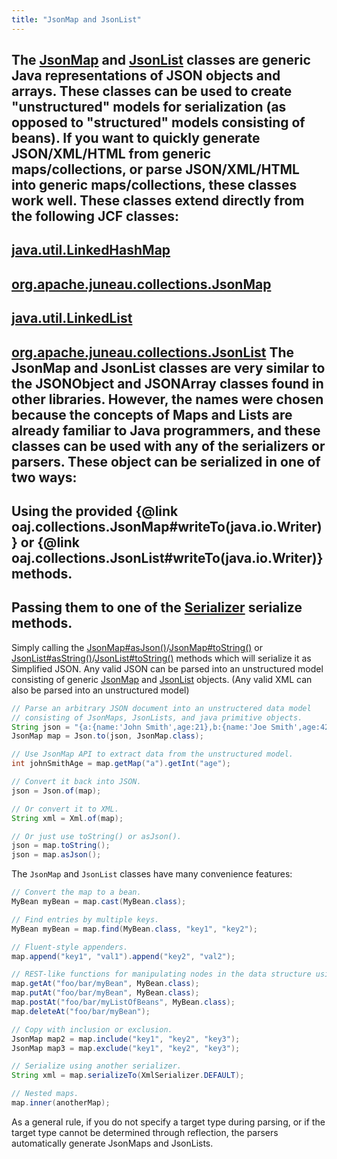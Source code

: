 ```yaml
---
title: "JsonMap and JsonList"
---
```


The [JsonMap](../apidocs/org/apache/juneau/collections/JsonMap.html) and [JsonList](../apidocs/org/apache/juneau/collections/JsonList.html) classes are generic Java
representations of JSON objects and arrays.
These classes can be used to create "unstructured" models for serialization (as opposed to "structured"
models consisting of beans).
If you want to quickly generate JSON/XML/HTML from generic maps/collections, or parse JSON/XML/HTML into
generic maps/collections, these classes work well.
These classes extend directly from the following JCF classes:
-
[java.util.LinkedHashMap](../apidocs/java/util/LinkedHashMap.html)
-
[org.apache.juneau.collections.JsonMap](../apidocs/org/apache/juneau/collections/JsonMap.html)
-
[java.util.LinkedList](../apidocs/java/util/LinkedList.html)
-
[org.apache.juneau.collections.JsonList](../apidocs/org/apache/juneau/collections/JsonList.html)
The JsonMap and JsonList classes are very similar to the JSONObject and
JSONArray classes found in other libraries.
However, the names were chosen because the concepts of Maps and Lists are already familiar to
Java programmers, and these classes can be used with any of the serializers or parsers.
These object can be serialized in one of two ways:
-
Using the provided \{@link oaj.collections.JsonMap#writeTo(java.io.Writer)\} or
\{@link oaj.collections.JsonList#writeTo(java.io.Writer)\} methods.
-
Passing them to one of the [Serializer](../apidocs/org/apache/juneau/serializer/Serializer.html) serialize methods.
-
Simply calling the [JsonMap#asJson()](../apidocs/org/apache/juneau/collections/JsonMap.html#asJson())/[JsonMap#toString()](../apidocs/org/apache/juneau/collections/JsonMap.html#toString()) or [JsonList#asString()](../apidocs/org/apache/juneau/collections/JsonList.html#asString())/[JsonList#toString()](../apidocs/org/apache/juneau/collections/JsonList.html#toString())
methods which will serialize it as Simplified JSON.
Any valid JSON can be parsed into an unstructured model consisting of generic
[JsonMap](../apidocs/org/apache/juneau/collections/JsonMap.html) and [JsonList](../apidocs/org/apache/juneau/collections/JsonList.html) objects.
(Any valid XML can also be parsed into an unstructured model)
```java
// Parse an arbitrary JSON document into an unstructered data model
// consisting of JsonMaps, JsonLists, and java primitive objects.
String json = "{a:{name:'John Smith',age:21},b:{name:'Joe Smith',age:42}}";
JsonMap map = Json.to(json, JsonMap.class);

// Use JsonMap API to extract data from the unstructured model.
int johnSmithAge = map.getMap("a").getInt("age");

// Convert it back into JSON.
json = Json.of(map);

// Or convert it to XML.
String xml = Xml.of(map);

// Or just use toString() or asJson().
json = map.toString();
json = map.asJson();
```
The `JsonMap` and `JsonList` classes have many convenience features:
```java
// Convert the map to a bean.
MyBean myBean = map.cast(MyBean.class);

// Find entries by multiple keys.
MyBean myBean = map.find(MyBean.class, "key1", "key2");

// Fluent-style appenders.
map.append("key1", "val1").append("key2", "val2");

// REST-like functions for manipulating nodes in the data structure using URL-like notation.
map.getAt("foo/bar/myBean", MyBean.class);
map.putAt("foo/bar/myBean", MyBean.class);
map.postAt("foo/bar/myListOfBeans", MyBean.class);
map.deleteAt("foo/bar/myBean");

// Copy with inclusion or exclusion.
JsonMap map2 = map.include("key1", "key2", "key3");
JsonMap map3 = map.exclude("key1", "key2", "key3");

// Serialize using another serializer.
String xml = map.serializeTo(XmlSerializer.DEFAULT);

// Nested maps.
map.inner(anotherMap);
```
As a general rule, if you do not specify a target type during parsing, or if the target type cannot be
determined through reflection, the parsers automatically generate JsonMaps and JsonLists.
